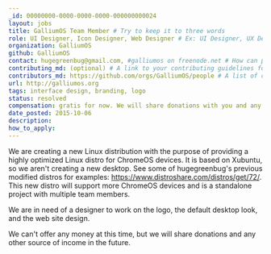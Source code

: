 ```yaml
---
_id: 00000000-0000-0000-0000-000000000024
layout: jobs
title: GalliumOS Team Member # Try to keep it to three words
role: UI Designer, Icon Designer, Web Designer # Ex: UI Designer, UX Designer, Icon Designer
organization: GalliumOS
github: GalliumOS
contact: hugegreenbug@gmail.com, #galliumos on freenode.net # How can people reach out to you?
contributing_md: (optional) # A link to your contributing guidelines for newcomers
contributors_md: https://github.com/orgs/GalliumOS/people # A list of contributors who are reach-out-able.
url: http://galliumos.org
tags: interface design, branding, logo
status: resolved
compensation: gratis for now. We will share donations with you and any other source of income in the future
date_posted: 2015-10-06
description:
how_to_apply:
---
```


We are creating a new Linux distribution with the purpose of providing a highly optimized Linux distro for ChromeOS devices. It is based on Xubuntu, so we aren't creating a new desktop. See some of hugegreenbug's previous modified distros for examples: https://www.distroshare.com/distros/get/72/. This new distro will support more ChromeOS devices and is a standalone project with multiple team members.

We are in need of a designer to work on the logo, the default desktop look, and the web site design.

We can't offer any money at this time, but we will share donations and any other source of income in the future.
